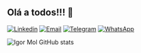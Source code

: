 ## Olá a todos!!! 👋

[![Linkedin](https://img.shields.io/badge/LinkedIn-0077B5?style=for-the-badge&logo=linkedin&logoColor=white)](https://www.linkedin.com/in/igor-rafael-mol-rodrigues/)
[![Email](https://img.shields.io/badge/Gmail-D14836?style=for-the-badge&logo=gmail&logoColor=white)](mailto:igor.mol2013@gmail.com)
[![Telegram](https://img.shields.io/badge/Telegram-2CA5E0?style=for-the-badge&logo=telegram&logoColor=white)](https://t.me/IgorMol01)
[![WhatsApp](https://img.shields.io/badge/WhatsApp-25D366?style=for-the-badge&logo=whatsapp&logoColor=white)](https://wa.me/5535984521975)

![Igor Mol GitHub stats](https://github-readme-stats.vercel.app/api?username=Molzinho2&show_icons=true&bg_color=90,3FBFF2,13D162,8BE055&title_color=fff&text_color=fff)



